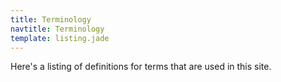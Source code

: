 ```yaml
---
title: Terminology
navtitle: Terminology
template: listing.jade
---
```


Here's a listing of definitions for terms that are used in this site.
